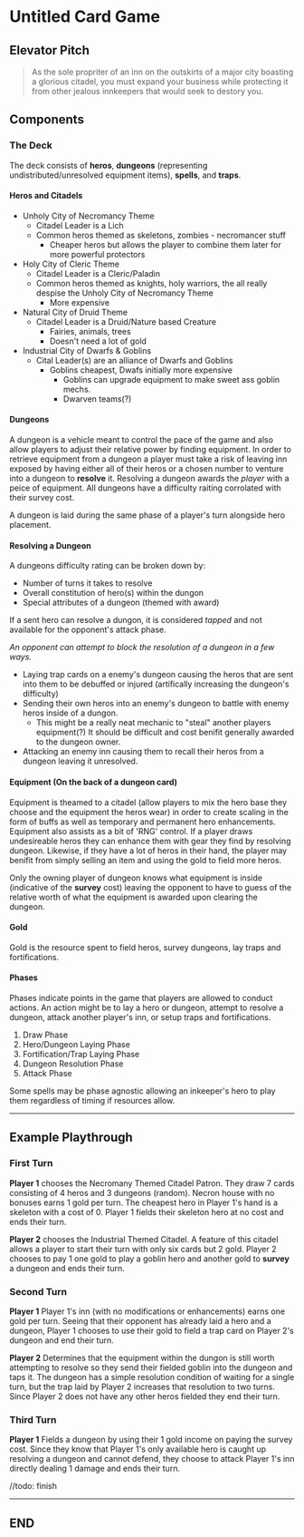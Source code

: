 # Untitled Card Game

## Elevator Pitch

> As the sole propriter of an inn on the outskirts of a major city boasting a glorious citadel, you must expand your business while protecting it from other jealous innkeepers that would seek to destory you.

## Components

### The Deck

The deck consists of **heros**, **dungeons** (representing undistributed/unresolved equipment items), **spells**, and **traps**.

#### Heros and Citadels

+ Unholy City of Necromancy Theme
  + Citadel Leader is a Lich
  + Common heros themed as skeletons, zombies - necromancer stuff
    + Cheaper heros but allows the player to combine them later for more powerful protectors
+ Holy City of Cleric Theme
  + Citadel Leader is a Cleric/Paladin
  + Common heros themed as knights, holy warriors, the all really despise the Unholy City of Necromancy Theme
    + More expensive
+ Natural City of Druid Theme
  + Citadel Leader is a Druid/Nature based Creature
    + Fairies, animals, trees
    + Doesn't need a lot of gold
+ Industrial City of Dwarfs & Goblins
  + Cital Leader(s) are an alliance of Dwarfs and Goblins
    + Goblins cheapest, Dwafs initially more expensive
      + Goblins can upgrade equipment to make sweet ass goblin mechs.
      + Dwarven teams(?)

#### Dungeons

A dungeon is a vehicle meant to control the pace of the game and also allow players to adjust their relative power by finding equipment. In order to retrieve equipment from a dungeon a player must take a risk of leaving inn exposed by having either all of their heros or a chosen number to venture into a dungeon to **resolve** it. Resolving a dungeon awards the _player_ with a peice of equipment. All dungeons have a difficulty raiting corrolated with their survey cost.

A dungeon is laid during the same phase of a player's turn alongside hero placement.

#### Resolving a Dungeon

A dungeons difficulty rating can be broken down by:

+ Number of turns it takes to resolve
+ Overall constitution of hero(s) within the dungon
+ Special attributes of a dungeon (themed with award)

If a sent hero can resolve a dungon, it is considered _tapped_ and not available for the opponent's attack phase.

_An opponent can attempt to block the resolution of a dungeon in a few ways._

+ Laying trap cards on a enemy's dungeon causing the heros that are sent into them to be debuffed or injured (artifically increasing the dungeon's difficulty)
+ Sending their own heros into an enemy's dungeon to battle with enemy heros inside of a dungon.
  + This might be a really neat mechanic to "steal" another players equipment(?) It should be difficult and cost benifit generally awarded to the dungeon owner.
+ Attacking an enemy inn causing them to recall their heros from a dungeon leaving it unresolved.

#### Equipment (On the back of a dungeon card)

Equipment is theamed to a citadel (allow players to mix the hero base they choose and the equipment the heros wear) in order to create scaling in the form of buffs as well as temporary and permanent hero enhancements. Equipment also assists as a bit of 'RNG' control. If a player draws undesireable heros they can enhance them with gear they find by resolving dungeon. Likewise, if they have a lot of heros in their hand, the player may benifit from simply selling an item and using the gold to field more heros.

Only the owning player of dungeon knows what equipment is inside (indicative of the **survey** cost) leaving the opponent to have to guess of the relative worth of what the equipment is awarded upon clearing the dungeon.

#### Gold

Gold is the resource spent to field heros, survey dungeons, lay traps and fortifications.

#### Phases

Phases indicate points in the game that players are allowed to conduct actions. An action might be to lay a hero or dungeon, attempt to resolve a dungeon, attack another player's inn, or setup traps and fortifications.

1. Draw Phase
2. Hero/Dungeon Laying Phase
3. Fortification/Trap Laying Phase
4. Dungeon Resolution Phase
5. Attack Phase

Some spells may be phase agnostic allowing an inkeeper's hero to play them regardless of timing if resources allow.

---

## Example Playthrough

### First Turn

**Player 1** chooses the Necromany Themed Citadel Patron. They draw 7 cards consisting of 4 heros and 3 dungeons (random).
Necron house with no bonuses earns 1 gold per turn. The cheapest hero in Player 1's hand is a skeleton with a cost of 0. Player 1 fields their skeleton hero at no cost and ends their turn.

**Player 2** chooses the Industrial Themed Citadel. A feature of this citadel allows a player to start their turn with only six cards but 2 gold. Player 2 chooses to pay 1 one gold to play a goblin hero and another gold to **survey** a dungeon and ends their turn.

### Second Turn

**Player 1** Player 1's inn (with no modifications or enhancements) earns one gold per turn. Seeing that their opponent has already laid a hero and a dungeon, Player 1 chooses to use their gold to field a trap card on Player 2's dungeon and end their turn.

**Player 2** Determines that the equipment within the dungon is still worth attempting to resolve so they send their fielded goblin into the dungeon and taps it. The dungeon has a simple resolution condition of waiting for a single turn, but the trap laid by Player 2 increases that resolution to two turns. Since Player 2 does not have any other heros fielded they end their turn.

### Third Turn

**Player 1** Fields a dungeon by using their 1 gold income on paying the survey cost. Since they know that Player 1's only available hero is caught up resolving a dungeon and cannot defend, they choose to attack Player 1's inn directly dealing 1 damage and ends their turn.


//todo: finish

---

## END
